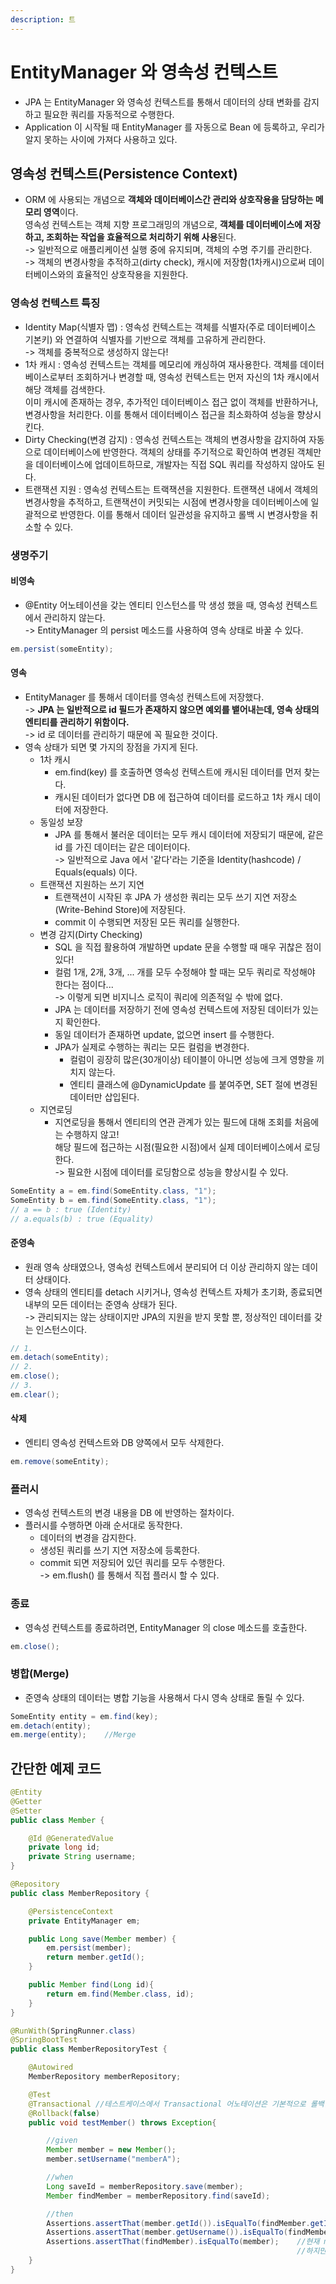 ```yaml
---
description: 트
---
```


# EntityManager 와 영속성 컨텍스트

* JPA 는 EntityManager 와 영속성 컨텍스트를 통해서 데이터의 상태 변화를 감지하고 필요한 쿼리를 자동적으로 수행한다.&#x20;
* Application 이 시작될 때 EntityManager 를 자동으로 Bean 에 등록하고, 우리가 알지 못하는 사이에 가져다 사용하고 있다.&#x20;

## 영속성 컨텍스트(Persistence Context)

* ORM 에 사용되는 개념으로 **객체와 데이터베이스간 관리와 상호작용을 담당하는 메모리 영역**이다.\
  영속성 컨텍스트는 객체 지향 프로그래밍의 개념으로, **객체를 데이터베이스에 저장하고, 조회하는 작업을 효율적으로 처리하기 위해 사용**된다. \
  \-> 일반적으로 애플리케이션 실행 중에 유지되며, 객체의 수명 주기를 관리한다. \
  \-> 객체의 변경사항을 추적하고(dirty check), 캐시에 저장함(1차캐시)으로써 데이터베이스와의 효율적인 상호작용을 지원한다.&#x20;

### 영속성 컨텍스트 특징

* Identity Map(식별자 맵) : 영속성 컨텍스트는 객체를 식별자(주로 데이터베이스 기본키) 와 연결하여 식별자를 기반으로 객체를 고유하게 관리한다. \
  \-> 객체를 중복적으로 생성하지 않는다!&#x20;
* 1차 캐시 : 영속성 컨텍스트는 객체를 메모리에 캐싱하여 재사용한다. 객체를 데이터베이스로부터 조회하거나 변경할 때, 영속성 컨텍스트는 먼저 자신의 1차 캐시에서 해당 객체를 검색한다. \
  이미 캐시에 존재하는 경우, 추가적인 데이터베이스 접근 없이 객체를 반환하거나, 변경사항을 처리한다. 이를 통해서 데이터베이스 접근을 최소화하여 성능을 향상시킨다.&#x20;
* Dirty Checking(변경 감지) : 영속성 컨텍스트는 객체의 변경사항을 감지하여 자동으로 데이터베이스에 반영한다. 객체의 상태를 주기적으로 확인하여 변경된 객체만을 데이터베이스에 업데이트하므로, 개발자는 직접 SQL 쿼리를 작성하지 않아도 된다.&#x20;
* 트랜잭션 지원 : 영속성 컨텍스트는 트랙잭션을 지원한다. 트랜잭션 내에서 객체의 변경사항을 추적하고, 트랜잭션이 커밋되는 시점에 변경사항을 데이터베이스에 일괄적으로 반영한다. 이를 통해서 데이터 일관성을 유지하고 롤백 시 변경사항을 취소할 수 있다.&#x20;

### 생명주기

#### 비영속

* @Entity 어노테이션을 갖는 엔티티 인스턴스를 막 생성 했을 때, 영속성 컨텍스트에서 관리하지 않는다. \
  \-> EntityManager 의 persist 메소드를 사용하여 영속 상태로 바꿀 수 있다.&#x20;

```java
em.persist(someEntity);
```

#### 영속

* EntityManager 를 통해서 데이터를 영속성 컨텍스트에 저장했다. \
  \-> **JPA 는 일반적으로 id 필드가 존재하지 않으면 예외를 뱉어내는데, 영속 상태의 엔티티를 관리하기 위함이다.**\
  \-> id 로 데이터를 관리하기 때문에 꼭 필요한 것이다.&#x20;
* 영속 상태가 되면 몇 가지의 장점을 가지게 된다.&#x20;
  * 1차 캐시&#x20;
    * em.find(key) 를 호출하면 영속성 컨텍스트에 캐시된 데이터를 먼저 찾는다.&#x20;
    * 캐시된 데이터가 없다면 DB 에 접근하여 데이터를 로드하고 1차 캐시 데이터에 저장한다.&#x20;
  * 동일성 보장&#x20;
    * JPA 를 통해서 불러운 데이터는 모두 캐시 데이터에 저장되기 때문에, 같은 id 를 가진 데이터는 같은 데이터이다. \
      \-> 일반적으로 Java 에서 '같다'라는 기준을 Identity(hashcode) / Equals(equals) 이다.&#x20;
  * 트랜잭션 지원하는 쓰기 지연&#x20;
    * 트랜잭션이 시작된 후 JPA 가 생성한 쿼리는 모두 쓰기 지연 저장소(Write-Behind Store)에 저장된다.&#x20;
    * commit 이 수행되면 저장된 모든 쿼리를 실행한다.&#x20;
  * 변경 감지(Dirty Checking)
    * SQL 을 직접 활용하여 개발하면 update 문을 수행할 때 매우 귀찮은 점이 있다!
    * 컬럼 1개, 2개, 3개, ... 개를 모두 수정해야 할 때는 모두 쿼리로 작성해야 한다는 점이다...\
      \-> 이렇게 되면 비지니스 로직이 쿼리에 의존적일 수 밖에 없다.
    * JPA 는 데이터를 저장하기 전에 영속성 컨텍스트에 저장된 데이터가 있는지 확인한다.&#x20;
    * 동일 데이터가 존재하면 update, 없으면 insert 를 수행한다.&#x20;
    * JPA가 실제로 수행하는 쿼리는 모든 컬럼을 변경한다.&#x20;
      * 컬럼이 굉장히 많은(30개이상) 테이블이 아니면 성능에 크게 영향을 끼치지 않는다.&#x20;
      * 엔티티 클래스에 @DynamicUpdate 를 붙여주면, SET 절에 변경된 데이터만 삽입된다.&#x20;
  * 지연로딩
    * 지연로딩을 통해서 엔티티의 연관 관계가 있는 필드에 대해 조회를 처음에는 수행하지 않고!\
      해당 필드에 접근하는 시점(필요한 시점)에서 실제 데이터베이스에서 로딩한다. \
      \-> 필요한 시점에 데이터를 로딩함으로 성능을 향상시킬 수 있다. &#x20;

```java
SomeEntity a = em.find(SomeEntity.class, "1");
SomeEntity b = em.find(SomeEntity.class, "1");
// a == b : true (Identity)
// a.equals(b) : true (Equality)
```

#### 준영속

* 원래 영속 상태였으나, 영속성 컨텍스트에서 분리되어 더 이상 관리하지 않는 데이터 상태이다.&#x20;
* 영속 상태의 엔티티를 detach 시키거나, 영속성 컨텍스트 자체가 초기화, 종료되면 내부의 모든 데이터는 준영속 상태가 된다. \
  \-> 관리되지는 않는 상태이지만 JPA의 지원을 받지 못할 뿐, 정상적인 데이터를 갖는 인스턴스이다.

```java
// 1.
em.detach(someEntity);
// 2.
em.close();
// 3.
em.clear();
```

#### 삭제

* 엔티티 영속성 컨텍스트와 DB 양쪽에서 모두 삭제한다.&#x20;

```java
em.remove(someEntity);
```

### 플러시&#x20;

* 영속성 컨텍스트의 변경 내용을 DB 에 반영하는 절차이다.&#x20;
* 플러시를 수행하면 아래 순서대로 동작한다.&#x20;
  * 데이터의 변경을 감지한다.&#x20;
  * 생성된 쿼리를 쓰기 지연 저장소에 등록한다.&#x20;
  * commit 되면 저장되어 있던 쿼리를 모두 수행한다. \
    \-> em.flush() 를 통해서 직접 플러시 할 수 있다.&#x20;

### 종료

* 영속성 컨텍스트를 종료하려면, EntityManager 의 close 메소드를 호출한다.&#x20;

```java
em.close();
```

### 병합(Merge)

* 준영속 상태의 데이터는 병합 기능을 사용해서 다시 영속 상태로 돌릴 수 있다.&#x20;

```java
SomeEntity entity = em.find(key);
em.detach(entity);
em.merge(entity);    //Merge
```

## 간단한 예제 코드&#x20;

```java
@Entity
@Getter
@Setter
public class Member {

    @Id @GeneratedValue
    private long id;
    private String username;
}

@Repository
public class MemberRepository {

    @PersistenceContext
    private EntityManager em;

    public Long save(Member member) {
        em.persist(member);
        return member.getId();
    }

    public Member find(Long id){
        return em.find(Member.class, id);
    }
}

@RunWith(SpringRunner.class)
@SpringBootTest
public class MemberRepositoryTest {

    @Autowired
    MemberRepository memberRepository;

    @Test
    @Transactional //테스트케이스에서 Transactional 어노테이션은 기본적으로 롤백한다.
    @Rollback(false)
    public void testMember() throws Exception{

        //given
        Member member = new Member();
        member.setUsername("memberA");

        //when
        Long saveId = memberRepository.save(member);
        Member findMember = memberRepository.find(saveId);

        //then
        Assertions.assertThat(member.getId()).isEqualTo(findMember.getId());
        Assertions.assertThat(member.getUsername()).isEqualTo(findMember.getUsername());
        Assertions.assertThat(findMember).isEqualTo(member);    //현재 member 엔티티는 equals, hashcode 메서드를 오버로딩 하지 않았기 때문에, 같지 않아야 한다.
                                                                //하지만 JPA 에서는 같은 데이터로 인식한다.(1차캐시)
    }
}
```
